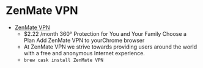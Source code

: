 # ZenMate VPN
- [ZenMate VPN](https://zenmate.com/products/vpn-for-osx/)
  -  $2.22 /month  360° Protection for You and Your Family Choose a Plan Add ZenMate VPN to yourChrome browser
  - At ZenMate VPN we strive towards providing users around the world with a free and anonymous Internet experience.
  - `brew cask install ZenMate VPN`
